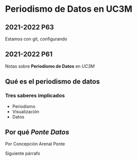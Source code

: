 # Periodismo de Datos en UC3M

## 2021-2022 P63

Estamos con git, configurando

## 2021-2022 P61
Notas sobre **Periodismo de Datos** en *UC3M*

## Qué es el periodismo de datos
### Tres saberes implicados
- Periodismo
- Visualización
- Datos

## Por qué *Ponte Datos*

Por Concepción Arenal Ponte

Siguiente párrafo
